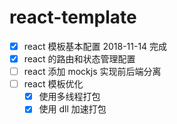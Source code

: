 # react-template

- [x] react 模板基本配置 2018-11-14 完成
- [x] react 的路由和状态管理配置
- [ ] react 添加 mockjs 实现前后端分离
- [ ] react 模板优化
  - [x] 使用多线程打包
  - [x] 使用 dll 加速打包
